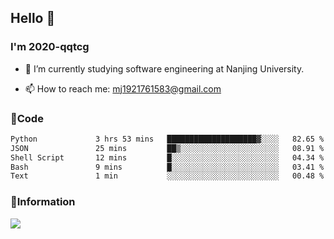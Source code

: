 ## Hello 👋


### I'm 2020-qqtcg

- 🔭 I’m currently studying software engineering at Nanjing University. 
<!-- - 🌱 I’m currently learning MLsys and -->
<!-- - 👯 I’m looking to collaborate on ... -->
<!-- - 🤔 I’m looking for help with ... -->
<!-- - 💬 Ask me about ... -->
- 📫 How to reach me: mj1921761583@gmail.com
<!-- - 😄 Pronouns: ... -->
<!-- - ⚡ Fun fact: ... -->

### 🌱Code
<!--START_SECTION:waka-->

```txt
Python             3 hrs 53 mins   ████████████████████▓░░░░   82.65 %
JSON               25 mins         ██▒░░░░░░░░░░░░░░░░░░░░░░   08.91 %
Shell Script       12 mins         █░░░░░░░░░░░░░░░░░░░░░░░░   04.34 %
Bash               9 mins          █░░░░░░░░░░░░░░░░░░░░░░░░   03.41 %
Text               1 min           ░░░░░░░░░░░░░░░░░░░░░░░░░   00.48 %
```

<!--END_SECTION:waka-->

### 💬Information
![](https://github-readme-stats.vercel.app/api?username=2020-qqtcg&theme=buefy&hide_border=false)


<!-- <div align="center"> <img src="https://github-readme-activity-graph.vercel.app/graph?username=2020-qqtcg&theme=minimal" /> </div> -->



